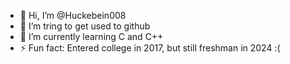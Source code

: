 - 👋 Hi, I’m @Huckebein008
- 👀 I’m tring to get used to github
- 🌱 I’m currently learning C and C++
- ⚡ Fun fact: Entered college in 2017, but still freshman in 2024 :(

<!---
Huckebein008/Huckebein008 is a ✨ special ✨ repository because its `README.md` (this file) appears on your GitHub profile.
You can click the Preview link to take a look at your changes.
--->
